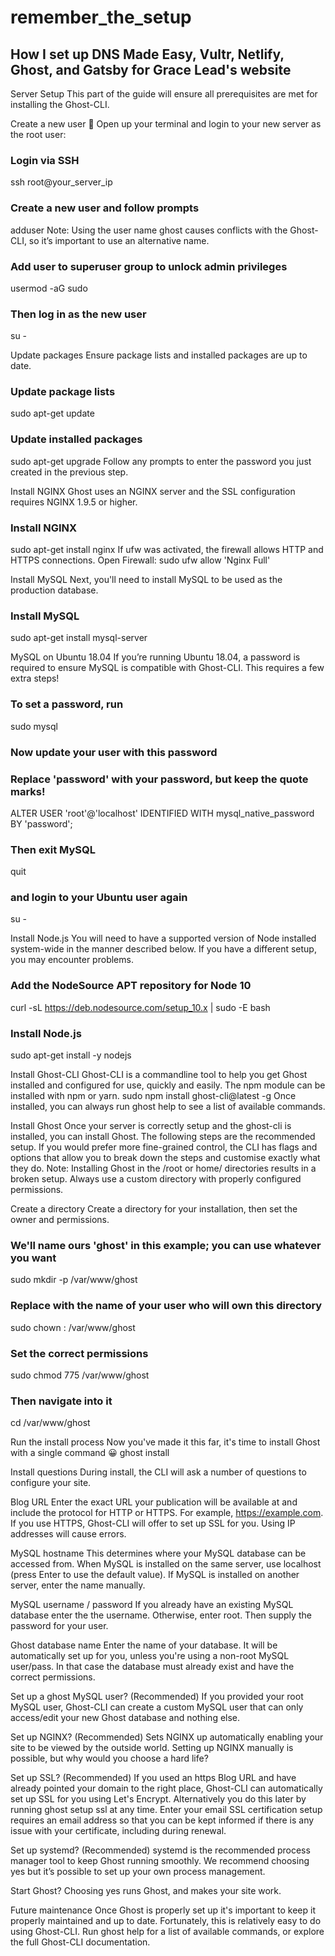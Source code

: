 # remember_the_setup
## How I set up DNS Made Easy, Vultr, Netlify, Ghost, and Gatsby for Grace Lead's website

Server Setup
This part of the guide will ensure all prerequisites are met for installing the Ghost-CLI.

Create a new user 👋
Open up your terminal and login to your new server as the root user:
### Login via SSH
ssh root@your_server_ip

### Create a new user and follow prompts
adduser <user>
Note: Using the user name ghost causes conflicts with the Ghost-CLI, so it’s important to use an alternative name.
### Add user to superuser group to unlock admin privileges
usermod -aG sudo <user>

### Then log in as the new user
su - <user>

Update packages
Ensure package lists and installed packages are up to date.
### Update package lists
sudo apt-get update

### Update installed packages
sudo apt-get upgrade
Follow any prompts to enter the password you just created in the previous step.

Install NGINX
Ghost uses an NGINX server and the SSL configuration requires NGINX 1.9.5 or higher.
### Install NGINX
sudo apt-get install nginx
If ufw was activated, the firewall allows HTTP and HTTPS connections. Open Firewall:
sudo ufw allow 'Nginx Full'

Install MySQL
Next, you'll need to install MySQL to be used as the production database.
### Install MySQL
sudo apt-get install mysql-server

MySQL on Ubuntu 18.04
If you’re running Ubuntu 18.04, a password is required to ensure MySQL is compatible with Ghost-CLI. This requires a few extra steps!
### To set a password, run
sudo mysql

### Now update your user with this password
### Replace 'password' with your password, but keep the quote marks!
ALTER USER 'root'@'localhost' IDENTIFIED WITH mysql_native_password BY 'password';

### Then exit MySQL
quit

### and login to your Ubuntu user again
su - <user>

Install Node.js
You will need to have a supported version of Node installed system-wide in the manner described below. If you have a different setup, you may encounter problems.
### Add the NodeSource APT repository for Node 10
curl -sL https://deb.nodesource.com/setup_10.x | sudo -E bash

### Install Node.js
sudo apt-get install -y nodejs


Install Ghost-CLI
Ghost-CLI is a commandline tool to help you get Ghost installed and configured for use, quickly and easily. The npm module can be installed with npm or yarn.
sudo npm install ghost-cli@latest -g
Once installed, you can always run ghost help to see a list of available commands.


Install Ghost
Once your server is correctly setup and the ghost-cli is installed, you can install Ghost. The following steps are the recommended setup. If you would prefer more fine-grained control, the CLI has flags and options that allow you to break down the steps and customise exactly what they do.
Note: Installing Ghost in the /root or home/<user> directories results in a broken setup. Always use a custom directory with properly configured permissions.

Create a directory
Create a directory for your installation, then set the owner and permissions.
### We'll name ours 'ghost' in this example; you can use whatever you want
sudo mkdir -p /var/www/ghost

### Replace <user> with the name of your user who will own this directory
sudo chown <user>:<user> /var/www/ghost

### Set the correct permissions
sudo chmod 775 /var/www/ghost

### Then navigate into it
cd /var/www/ghost

Run the install process
Now you've made it this far, it's time to install Ghost with a single command 😀
ghost install

Install questions
During install, the CLI will ask a number of questions to configure your site.

Blog URL
Enter the exact URL your publication will be available at and include the protocol for HTTP or HTTPS. For example, https://example.com. If you use HTTPS, Ghost-CLI will offer to set up SSL for you. Using IP addresses will cause errors.

MySQL hostname
This determines where your MySQL database can be accessed from. When MySQL is installed on the same server, use localhost (press Enter to use the default value). If MySQL is installed on another server, enter the name manually.

MySQL username / password
If you already have an existing MySQL database enter the the username. Otherwise, enter root. Then supply the password for your user.

Ghost database name
Enter the name of your database. It will be automatically set up for you, unless you're using a non-root MySQL user/pass. In that case the database must already exist and have the correct permissions.

Set up a ghost MySQL user? (Recommended)
If you provided your root MySQL user, Ghost-CLI can create a custom MySQL user that can only access/edit your new Ghost database and nothing else.

Set up NGINX? (Recommended)
Sets NGINX up automatically enabling your site to be viewed by the outside world. Setting up NGINX manually is possible, but why would you choose a hard life?

Set up SSL? (Recommended)
If you used an https Blog URL and have already pointed your domain to the right place, Ghost-CLI can automatically set up SSL for you using Let's Encrypt. Alternatively you do this later by running ghost setup ssl at any time.
Enter your email SSL certification setup requires an email address so that you can be kept informed if there is any issue with your certificate, including during renewal.

Set up systemd? (Recommended)
systemd is the recommended process manager tool to keep Ghost running smoothly. We recommend choosing yes but it’s possible to set up your own process management.

Start Ghost?
Choosing yes runs Ghost, and makes your site work.


Future maintenance
Once Ghost is properly set up it's important to keep it properly maintained and up to date. Fortunately, this is relatively easy to do using Ghost-CLI. Run ghost help for a list of available commands, or explore the full Ghost-CLI documentation.

